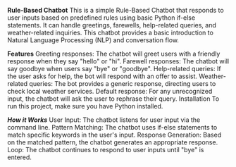 **Rule-Based Chatbot**
This is a simple Rule-Based Chatbot that responds to user inputs based on predefined rules using basic Python if-else statements. It can handle greetings, farewells, help-related queries, and weather-related inquiries. This chatbot provides a basic introduction to Natural Language Processing (NLP) and conversation flow.

**Features**
Greeting responses: The chatbot will greet users with a friendly response when they say "hello" or "hi".
Farewell responses: The chatbot will say goodbye when users say "bye" or "goodbye".
Help-related queries: If the user asks for help, the bot will respond with an offer to assist.
Weather-related queries: The bot provides a generic response, directing users to check local weather services.
Default response: For any unrecognized input, the chatbot will ask the user to rephrase their query.
Installation
To run this project, make sure you have Python installed. 


***How it Works***
User Input: The chatbot listens for user input via the command line.
Pattern Matching: The chatbot uses if-else statements to match specific keywords in the user's input.
Response Generation: Based on the matched pattern, the chatbot generates an appropriate response.
Loop: The chatbot continues to respond to user inputs until "bye" is entered.
